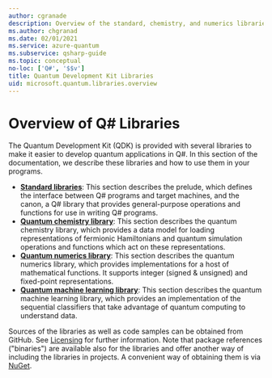 ```yaml
---
author: cgranade
description: Overview of the standard, chemistry, and numerics libraries included in the Quantum Development Kit (QDK).
ms.author: chgranad
ms.date: 02/01/2021
ms.service: azure-quantum
ms.subservice: qsharp-guide
ms.topic: conceptual
no-loc: ['Q#', '$$v']
title: Quantum Development Kit Libraries
uid: microsoft.quantum.libraries.overview
---
```


# Overview of Q# Libraries
The Quantum Development Kit (QDK) is provided with several libraries to make it easier to develop quantum applications in Q#.
In this section of the documentation, we describe these libraries and how to use them in your programs.

- [**Standard libraries**](xref:microsoft.quantum.libraries.overview.standard.intro):
  This section describes the prelude, which defines the interface between Q# programs and target machines, and the canon, a Q# library that provides general-purpose operations and functions for use in writing Q# programs.
- [**Quantum chemistry library**](xref:microsoft.quantum.libraries.overview-chemistry.concepts.overview):
  This section describes the quantum chemistry library, which provides a data model for loading representations of fermionic Hamiltonians and quantum simulation operations and functions which act on these representations.
- [**Quantum numerics library**](xref:microsoft.quantum.libraries-numerics.overview):
  This section describes the quantum numerics library, which provides implementations for a host of mathematical functions. It supports integer (signed & unsigned) and fixed-point representations.
- [**Quantum machine learning library**](xref:microsoft.quantum.libraries-machine-learning.overview):
  This section describes the quantum machine learning library, which provides an implementation of the sequential classifiers that take advantage of quantum computing to understand data.

Sources of the libraries as well as code samples can be obtained from GitHub.
See [Licensing](xref:microsoft.quantum.libraries.overview.licensing) for further information. Note that package references ("binaries") are available also for the libraries and offer another way of including the libraries in projects.
A convenient way of obtaining them is via [NuGet](https://nuget.org).